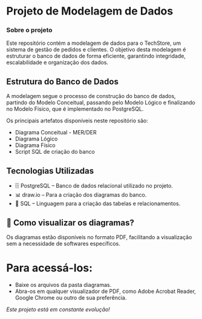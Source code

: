 # Projeto de Modelagem de Dados #

### Sobre o projeto ###
Este repositório contém a modelagem de dados para o TechStore, um sistema de gestão de pedidos e clientes. O objetivo desta modelagem é estruturar o banco de dados de forma eficiente, garantindo integridade, escalabilidade e organização dos dados.

## Estrutura do Banco de Dados ##
A modelagem segue o processo de construção do banco de dados, partindo do Modelo Conceitual, passando pelo Modelo Lógico e finalizando no Modelo Físico, que é implementado no PostgreSQL.

Os principais artefatos disponíveis neste repositório são:
- Diagrama Conceitual - MER/DER 
- Diagrama Lógico 
- Diagrama Físico 
- Script SQL de criação do banco

## Tecnologias Utilizadas ##
- 🗄️ PostgreSQL – Banco de dados relacional utilizado no projeto.
- 📊 draw.io – Para a criação dos diagramas do banco.
- 📜 SQL – Linguagem para a criação das tabelas e relacionamentos.

## 🔗 Como visualizar os diagramas? ##
Os diagramas estão disponíveis no formato PDF, facilitando a visualização sem a necessidade de softwares específicos.

# Para acessá-los: #

- Baixe os arquivos da pasta diagramas.
- Abra-os em qualquer visualizador de PDF, como Adobe Acrobat Reader, Google Chrome ou outro de sua preferência.
  
*Este projeto está em constante evolução!*
